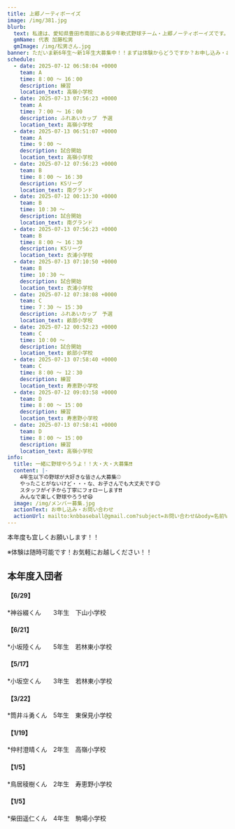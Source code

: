 ```yaml
---
title: 上郷ノーティボーイズ
image: /img/381.jpg
blurb:
  text: 私達は、愛知県豊田市南部にある少年軟式野球チーム・上郷ノーティボーイズです。野球を愛する少年・少女達の夢を育み、軟式野球を正しく指導し、体力向上と礼儀を養成します。また、親友同士の友情と交歓の場を与え、規則正しい明朗な少年・少女を育成することを目的としています。
  gmName: 代表 加藤松男
  gmImage: /img/松男さん.jpg
banner: ただいま新6年生～新1年生大募集中！！まずは体験からどうですか？お申し込み・お問い合わせはお気軽にどうぞ！！
schedule:
  - date: 2025-07-12 06:58:04 +0000
    team: A
    time: 8：00 ～ 16：00
    description: 練習
    location_text: 高嶺小学校
  - date: 2025-07-13 07:56:23 +0000
    team: A
    time: 7：00 ～ 16：00
    description: ふれあいカップ　予選
    location_text: 高嶺小学校
  - date: 2025-07-13 06:51:07 +0000
    team: A
    time: 9：00 ～
    description: 試合開始
    location_text: 高嶺小学校
  - date: 2025-07-12 07:56:23 +0000
    team: B
    time: 8：00 ～ 16：30
    description: KSリーグ
    location_text: 南グランド
  - date: 2025-07-12 00:13:30 +0000
    team: B
    time: 10：30 ～
    description: 試合開始
    location_text: 南グランド
  - date: 2025-07-13 07:56:23 +0000
    team: B
    time: 8：00 ～ 16：30
    description: KSリーグ
    location_text: 衣浦小学校
  - date: 2025-07-13 07:10:50 +0000
    team: B
    time: 10：30 ～
    description: 試合開始
    location_text: 衣浦小学校
  - date: 2025-07-12 07:38:08 +0000
    team: C
    time: 7：30 ～ 15：30
    description: ふれあいカップ　予選
    location_text: 畝部小学校
  - date: 2025-07-12 00:52:23 +0000
    team: C
    time: 10：00 ～
    description: 試合開始
    location_text: 畝部小学校
  - date: 2025-07-13 07:58:40 +0000
    team: C
    time: 8：00 ～ 12：30
    description: 練習
    location_text: 寿恵野小学校
  - date: 2025-07-12 09:03:58 +0000
    team: D
    time: 8：00 ～ 15：00
    description: 練習
    location_text: 寿恵野小学校
  - date: 2025-07-13 07:58:41 +0000
    team: D
    time: 8：00 ～ 15：00
    description: 練習
    location_text: 高嶺小学校
info:
  title: 一緒に野球やろうよ！！大・大・大募集❗❗
  content: |-
    4年生以下の野球が大好きな皆さん大募集⚾
    やったことがないけど・・・な、お子さんでも大丈夫です😊
    スタッフがイチから丁寧にフォローします❗❗
    みんなで楽しく野球やろうぜ😆
  image: /img/メンバー募集.jpg
  actionText: お申し込み・お問い合わせ
  actionUrl: mailto:knbbaseball@gmail.com?subject=お問い合わせ&body=名前%20%3A%0D%0Aふりがな%20%3A%0D%0A電話%20%3A%0D%0A学校名%20%3A%0D%0A学年%20%3A%0D%0Aお問い合せ内容%20%3A（例、体験・見学・入団希望）
---
```

本年度も宜しくお願いします！！


※体験は随時可能です！お気軽にお越しください！！

## 本年度入団者

#### 【6/29】

*神谷綴くん　　3年生　下山小学校

#### 【6/21】

*小坂陸くん　　5年生　若林東小学校

#### 【5/17】

*小坂空くん　　3年生　若林東小学校

#### 【3/22】

*筒井斗勇くん　5年生　東保見小学校

#### 【1/19】

*仲村澄晴くん　2年生　高嶺小学校

#### 【1/5】

*鳥居稜樹くん　2年生　寿恵野小学校

#### 【1/5】

*柴田遥仁くん　4年生　駒場小学校

